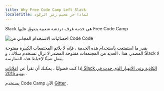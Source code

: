 ```yaml
---
title: Why Free Code Camp Left Slack
localeTitle: لماذا حر مخيم رمز الركود
---
```

Slack هي خدمة غرف دردشة شعبية يتفوق عليها Free Code Camp

![احصائيات الاستخدام المجاني من Code Code](//discourse-user-assets.s3.amazonaws.com/original/2X/d/da98adf7a036ae5bd8410b09c64f394d014694a0.png)

بقدر ما استمتعت باستخدام هذه الخدمة ، فإنه لا يلائم المجتمعات الكبيرة مفتوحة المصدر. هذا ، العديد من المجتمعات مفتوحة المصدر لا تزال تستخدم سلاك ، و Slack لا يفعل شيئًا لإحباط هذه الممارسة.

إذا كنت فضوليًا ، يمكنك أن تقرأ عن [إعلانات Slack الكاذبة وعن الانهيار الذي حدث في يونيو 2015](http://blog.freecodecamp.com/2015/06/so-yeah-we-tried-slack-and-we-deeply-regretted-it.html) .

يستخدم Code Camp الآن [Gitter](https://github.com/FreeCodeCamp/freecodecamp/wiki/Gitter) .